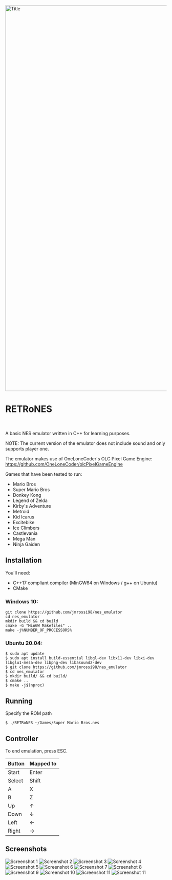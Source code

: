 <img src="images/logo.png" alt="Title" width="1200">

RETRoNES
=============

<br />

A basic NES emulator written in C++ for learning purposes.

NOTE: The current version of the emulator does not include sound and only supports player one.

The emulator makes use of OneLoneCoder's OLC Pixel Game Engine: https://github.com/OneLoneCoder/olcPixelGameEngine

Games that have been tested to run:

* Mario Bros
* Super Mario Bros
* Donkey Kong
* Legend of Zelda
* Kirby's Adventure
* Metroid
* Kid Icarus
* Excitebike
* Ice Climbers
* Castlevania
* Mega Man
* Ninja Gaiden

## Installation

You'll need:
* C++17 compliant compiler (MinGW64 on Windows / g++ on Ubuntu)
* CMake

### Windows 10:

```
git clone https://github.com/jmrossi98/nes_emulator
cd nes_emulator
mkdir build && cd build
cmake -G "MinGW Makefiles" ..
make -j%NUMBER_OF_PROCESSORS%
```

### Ubuntu 20.04:
```
$ sudo apt update
$ sudo apt install build-essential libgl-dev libx11-dev libxi-dev libglu1-mesa-dev libpng-dev libasound2-dev
$ git clone https://github.com/jmrossi98/nes_emulator
$ cd nes_emulator
$ mkdir build/ && cd build/
$ cmake ..
$ make -j$(nproc)
```

## Running

Specify the ROM path

```
$ ./RETRoNES ~/Games/Super Mario Bros.nes
```

## Controller

To end emulation, press ESC.

 Button        | Mapped to
 --------------|-------------
 Start         | Enter
 Select        | Shift
 A             | X
 B             | Z
 Up            | ↑
 Down          | ↓
 Left          | ←
 Right         | →

## Screenshots

![Screenshot 1](images/mb.png)
![Screenshot 2](images/smb.png)
![Screenshot 3](images/dk.png)
![Screenshot 4](images/loz.png)
![Screenshot 5](images/kirby.png)
![Screenshot 6](images/metroid.png)
![Screenshot 7](images/icarus.png)
![Screenshot 8](images/excitebike.png)
![Screenshot 9](images/iceclimbers.png)
![Screenshot 10](images/castlevania.png)
![Screenshot 11](images/megaman.png)
![Screenshot 11](images/ninja.png)